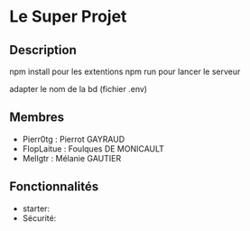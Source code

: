 # Le Super Projet

## Description

npm install pour les extentions
npm run pour lancer le serveur



adapter le nom de la bd (fichier .env)

## Membres

- Pierr0tg : Pierrot GAYRAUD
- FlopLaitue : Foulques DE MONICAULT
- Mellgtr : Mélanie GAUTIER

## Fonctionnalités

- starter:
- Sécurité:
